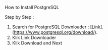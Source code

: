 How to Install PostgreSQL

Step by Step :

1. Search for PostgreSQL Downloader : [Link].(https://www.postgresql.org/download/).
2. Klik Link Downloader
3. Klik Download and Next
